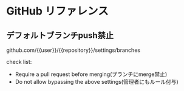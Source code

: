 

# GitHub リファレンス


## デフォルトブランチpush禁止

github.com/{{user}}/{{repository}}/settings/branches

  
check list: 
  - Require a pull request before merging(ブランチにmerge禁止)
  - Do not allow bypassing the above settings(管理者にもルール付与)
